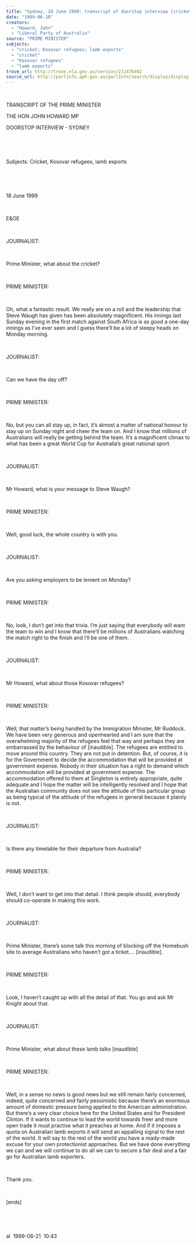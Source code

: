 ```yaml
---
title: "Sydney, 18 June 1999: transcript of doorstop interview [cricket; Kosovar refugees; lamb exports]"
date: "1999-06-18"
creators:
  - "Howard, John"
  - "Liberal Party of Australia"
source: "PRIME MINISTER"
subjects:
  - "cricket; Kosovar refugees; lamb exports"
  - "cricket"
  - "Kosovar refugees"
  - "lamb exports"
trove_url: http://trove.nla.gov.au/version/211476402
source_url: http://parlinfo.aph.gov.au/parlInfo/search/display/display.w3p;query=Id%3A%22media/pressrel/GHA06%22
---
```


   

  

  TRANSCRIPT OF THE PRIME MINISTER

  THE HON JOHN HOWARD MP

  DOORSTOP INTERVIEW - SYDNEY

  

  

  Subjects: Cricket, Kosovar refugees, lamb exports

  

  

  18 June 1999

  

  E&OE

  

  JOURNALIST:

  

 Prime Minister, what about the cricket?

  

  PRIME MINISTER:

  

 Oh, what a fantastic result. We really are on a roll 
and the leadership that Steve Waugh has given has been absolutely magnificent. 
His innings last Sunday evening in the first match against South Africa 
is as good a one-day innings as I’ve ever seen and I guess there’ll 
be a lot of sleepy heads on Monday morning.

  

  JOURNALIST:

  

 Can we have the day off?

  

  PRIME MINISTER:

  

 No, but you can all stay up, in fact, it’s almost 
a matter of national honour to stay up on Sunday night and cheer the 
team on. And I know that millions of Australians will really be getting 
behind the team. It’s a magnificent climax to what has been a great 
World Cup for Australia’s great national sport.

  

  JOURNALIST:

  

 Mr Howard, what is your message to Steve Waugh?

  

  PRIME MINISTER:

  

 Well, good luck, the whole country is with you.

  

  JOURNALIST:

  

 Are you asking employers to be lenient on Monday?

  

  PRIME MINISTER:

  

  No, look, I don’t get into that trivia. I’m just saying that everybody 
will want the team to win and I know that there’ll be millions of 
Australians watching  the match right to the finish and I’ll 
be one of them.

  

  JOURNALIST:

  

 Mr Howard, what about those Kosovar refugees?

  

  PRIME MINISTER:

  

 Well, that matter’s being handled by the Immigration 
Minister, Mr Ruddock. We have been very generous and openhearted and 
I am sure that the overwhelming majority of the refugees feel that way 
and perhaps they are embarrassed by the behaviour of [inaudible]. The 
refugees are entitled to move around this country. They are not put 
in detention. But, of course, it is for the Government to decide the 
accommodation that will be provided at government expense. Nobody in 
their situation has a right to demand which accommodation will be provided 
at government expense. The accommodation offered to them at Singleton 
is entirely appropriate, quite adequate and I hope the matter will be 
intelligently resolved and I hope that the Australian community does 
not see the attitude of this particular group as being typical of the 
attitude of the refugees in general because it plainly is not.

  

  JOURNALIST:

  

 Is there any timetable for their departure from Australia?

  

  PRIME MINISTER:

  

 Well, I don’t want to get into that detail. I think 
people should, everybody should co-operate in making this work.

  

  JOURNALIST:

  

 Prime Minister, there’s some talk this morning of 
blocking off the Homebush site to average Australians who haven’t 
got a ticket.... [inaudible].

  

  PRIME MINISTER:

  

 Look, I haven’t caught up with all the detail of 
that. You go and ask Mr Knight about that.

  

  JOURNALIST:

  

 Prime Minister, what about these lamb talks [inaudible]

  

  PRIME MINISTER:

  

 Well, in a sense no news is good news but we still 
remain fairly concerned, indeed, quite concerned and fairly pessimistic 
because there’s an enormous amount of domestic pressure being applied 
to the American administration. But there’s a very clear choice here 
for the United States and for President Clinton. If it wants to continue 
to lead the world towards freer and more open trade it must practise 
what it preaches at home. And if it imposes a quota on Australian lamb 
exports it will send an appalling signal to the rest of the world. It 
will say to the rest of the world you have a ready-made excuse for your 
own protectionist approaches. But we have done everything we can and 
we will continue to do all we can to secure a fair deal and a fair go 
for Australian lamb exporters.

  

 Thank you.

  

 [ends]

  

  

  al  1999-06-21  10:43

